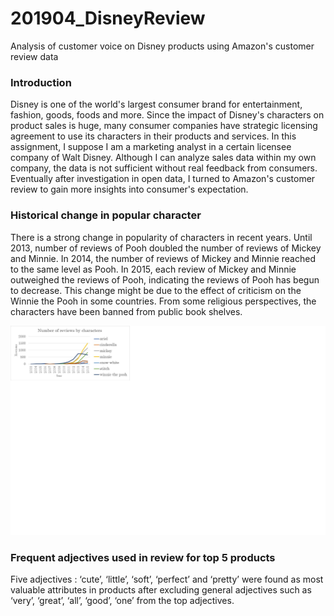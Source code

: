 # 201904_DisneyReview
Analysis of customer voice on Disney products using Amazon's customer review data

### Introduction
Disney is one of the world's largest consumer brand for entertainment, fashion, goods, foods and more.
Since the impact of Disney's characters on product sales is huge, many consumer companies have strategic licensing agreement to use its characters in their products and services. 
In this assignment, I suppose I am a marketing analyst in a certain licensee company of Walt Disney.
Although I can analyze sales data within my own company, the data is not sufficient without real feedback from consumers. Eventually after investigation in open data, I turned to Amazon's customer review to gain more insights into consumer's expectation. 

### Historical change in popular character
There is a strong change in popularity of characters in recent years.
Until 2013, number of reviews of Pooh doubled the number of reviews of Mickey and Minnie.
In 2014, the number of reviews of Mickey and Minnie reached to the same level as Pooh.
In 2015, each review of Mickey and Minnie outweighed the reviews of Pooh, indicating the reviews of Pooh has begun to decrease.
This change might be due to the effect of criticism on the Winnie the Pooh in some countries. From some religious perspectives, the characters have been banned from public book shelves.

![Number of reviews by character](https://github.com/tak-oda/myimages/blob/master/Character.jpg "Character")

### Frequent adjectives used in review for top 5 products
Five adjectives : ‘cute’, ‘little’, ‘soft’, ‘perfect’ and ‘pretty’ were found as most valuable attributes in products after excluding general adjectives such as ‘very’, ‘great’, ‘all’, ‘good’, ‘one’ from the top adjectives. 
